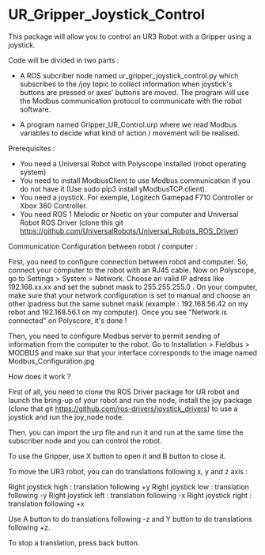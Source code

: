 # UR_Gripper_Joystick_Control

This package will allow you to control an UR3 Robot with a Gripper using a joystick. 

Code will be divided in two parts : 

- A ROS subcriber node named ur_gripper_joystick_control.py which subscribes to the /joy topic to collect information when joystick's buttons are pressed or axes' buttons are moved. The program will use the Modbus communication protocol to communicate with the robot software.

- A program named Gripper_UR_Control.urp where we read Modbus variables to decide what kind of action / movement will be realised.

Prerequisites : 

- You need a Universal Robot with Polyscope installed (robot operating system)  
- You need to install ModbusClient to use Modbus communication if you do not have it (Use sudo pip3 install yModbusTCP.client). 
- You need a joystick. For exemple, Logitech Gamepad F710 Controller or Xbox 360 Controller. 
- You need ROS 1 Melodic or Noetic on your computer and Universal Robot ROS Driver (clone this git https://github.com/UniversalRobots/Universal_Robots_ROS_Driver)
 
Communication Configuration between robot / computer :  

First, you need to configure connection between robot and computer. So, connect your computer to the robot with an RJ45 cable.
Now on Polyscope, go to Settings > System > Network. Choose an valid IP adress like 192.168.xx.xx and set the subnet mask to 255.255.255.0 .
On your computer, make sure that your network configuration is set to manual and choose an other ipadress but the same subnet mask (example : 192.168.56.42 on my robot and 192.168.56.1 on my computer).
Once you see "Network is connected" on Polyscore, it's done !

Then, you need to configure Modbus server to permit sending of information from the computer to the robot. 
Go to Installation > Fieldbus > MODBUS and make sur that your interface corresponds to the image named Modbus_Configuration.jpg



How does it work ? 

First of all, you need to clone the ROS Driver package for UR robot and launch the bring-up of your robot and run the node, install the joy package (clone that git https://github.com/ros-drivers/joystick_drivers) to use a joystick and run the joy_node node. 

Then, you can import the urp file and run it and run at the same time the subscriber node and you can control the robot. 

To use the Gripper, use X button to open it and B button to close it. 

To move the UR3 robot, you can do translations following x, y and z axis :

Right joystick high : translation following +y
Right joystick low : translation following -y
Right joystick left : translation following -x
Right joystick right : translation following +x

Use A button to do translations following -z and Y button to do translations following +z. 

To stop a translation, press back button. 
